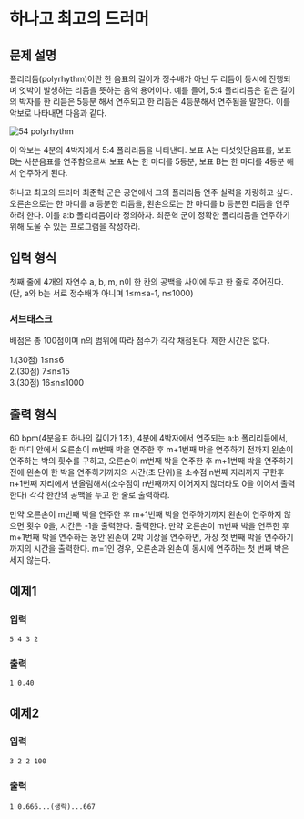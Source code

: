 # 하나고 최고의 드러머

## 문제 설명

폴리리듬(polyrhythm)이란 한 음표의 길이가 정수배가 아닌 두 리듬이 동시에 진행되며 엇박이 발생하는 리듬을 뜻하는 음악 용어이다. 예를 들어, 5:4 폴리리듬은 같은 길이의 박자를 한 리듬은 5등분 해서 연주되고 한 리듬은 4등분해서 연주됨을 말한다. 이를 악보로 나타내면 다음과 같다. 

![54 polyrhythm](https://user-images.githubusercontent.com/69131265/104406363-79b68600-55a2-11eb-8822-0fd36f4e6bec.jpg)

이 악보는 4분의 4박자에서 5:4 폴리리듬을 나타낸다. 보표 A는 다섯잇단음표를, 보표 B는 사분음표를 연주함으로써 보표 A는 한 마디를 5등분, 보표 B는 한 마디를 4등분 해서 연주하게 된다. 

하나고 최고의 드러머 최준혁 군은 공연에서 그의 폴리리듬 연주 실력을 자랑하고 싶다. 오른손으로는 한 마디를 a 등분한 리듬을, 왼손으로는 한 마디를 b 등분한 리듬을 연주하려 한다. 이를 a:b 폴리리듬이라 정의하자. 최준혁 군이 정확한 폴리리듬을 연주하기 위해 도울 수 있는 프로그램을 작성하라.

## 입력 형식

첫째 줄에 4개의 자연수 a, b, m, n이 한 칸의 공백을 사이에 두고 한 줄로 주어진다. (단, a와 b는 서로 정수배가 아니며 1≤m≤a-1, n≤1000)

### 서브태스크

배점은 총 100점이며 n의 범위에 따라 점수가 각각 채점된다. 제한 시간은 없다.

 1.(30점) 1≤n≤6  
 2.(30점) 7≤n≤15  
 3.(30점) 16≤n≤1000  

## 출력 형식

60 bpm(4분음표 하나의 길이가 1초), 4분에 4박자에서 연주되는 a:b 폴리리듬에서, 한 마디 안에서 오른손이 m번째 박을 연주한 후 m+1번째 박을 연주하기 전까지 왼손이 연주하는 박의 횟수를 구하고, 오른손이 m번째 박을 연주한 후 m+1번째 박을 연주하기 전에 왼손이 한 박을 연주하기까지의 시간(초 단위)을 소수점 n번째 자리까지 구한후 n+1번째 자리에서 반올림해서(소수점이 n번째까지 이어지지 않더라도 0을 이어서 출력한다) 각각 한칸의 공백을 두고 한 줄로 출력하라.

만약 오른손이 m번째 박을 연주한 후 m+1번째 박을 연주하기까지 왼손이 연주하지 않으면 횟수 0을, 시간은 -1을 출력한다.
출력한다. 만약 오른손이 m번째 박을 연주한 후 m+1번째 박을 연주하는 동안 왼손이 2박 이상을 연주하면, 가장 첫 번째 박을 연주하기 까지의 시간을 출력한다. m=1인 경우, 오른손과 왼손이 동시에 연주하는 첫 번째 박은 세지 않는다. 

## 예제1 
### 입력
````
5 4 3 2
````
### 출력
````
1 0.40
````

## 예제2 
### 입력
````
3 2 2 100
````
### 출력
````
1 0.666...(생략)...667
````



